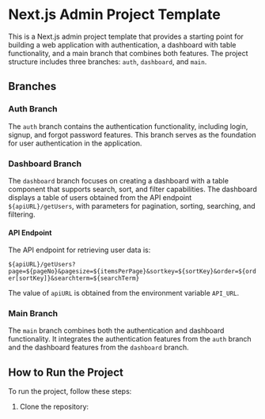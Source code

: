 # Next.js Admin Project Template

This is a Next.js admin project template that provides a starting point for building a web application with authentication, a dashboard with table functionality, and a main branch that combines both features. The project structure includes three branches: `auth`, `dashboard`, and `main`.

## Branches

### Auth Branch

The `auth` branch contains the authentication functionality, including login, signup, and forgot password features. This branch serves as the foundation for user authentication in the application.

### Dashboard Branch

The `dashboard` branch focuses on creating a dashboard with a table component that supports search, sort, and filter capabilities. The dashboard displays a table of users obtained from the API endpoint `${apiURL}/getUsers`, with parameters for pagination, sorting, searching, and filtering.

#### API Endpoint

The API endpoint for retrieving user data is:

`${apiURL}/getUsers?page=${pageNo}&pagesize=${itemsPerPage}&sortkey=${sortKey}&order=${order[sortKey]}&searchterm=${searchTerm}`

The value of `apiURL` is obtained from the environment variable `API_URL`.

### Main Branch

The `main` branch combines both the authentication and dashboard functionality. It integrates the authentication features from the `auth` branch and the dashboard features from the `dashboard` branch.

## How to Run the Project

To run the project, follow these steps:

1. Clone the repository:
